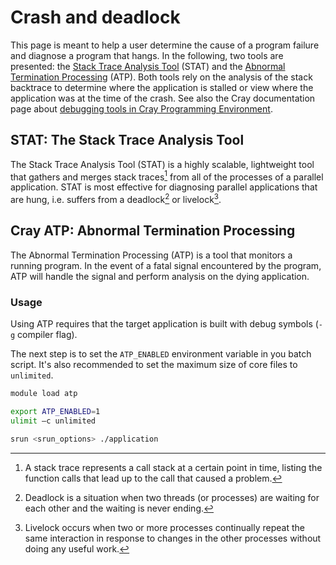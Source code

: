 # Crash and deadlock

[1]: #stat-the-stack-trace-analysis-tool
[2]: #cray-atp-abnormal-termination-processing

This page is meant to help a user determine the cause of a program failure and
diagnose a program that hangs. In the following, two tools are presented: the
[Stack Trace Analysis Tool][1] (STAT) and the [Abnormal Termination
Processing][2] (ATP). Both tools rely on the analysis of the stack backtrace to
determine where the application is stalled or view where the application was at
the time of the crash.
See also the Cray documentation page about [debugging tools in Cray Programming Environment](https://cpe.ext.hpe.com/docs/#debugging-tools).

## STAT: The Stack Trace Analysis Tool

The Stack Trace Analysis Tool (STAT) is a highly scalable, lightweight tool
that gathers and merges stack traces[^1] from all of the processes of a
parallel application. STAT is most effective for diagnosing parallel
applications that are hung, i.e. suffers from a deadlock[^2] or livelock[^3].

## Cray ATP: Abnormal Termination Processing

The Abnormal Termination Processing (ATP) is a tool that monitors a running
program. In the event of a fatal signal encountered by the program, ATP will
handle the signal and perform analysis on the dying application.

### Usage

Using ATP requires that the target application is built with debug symbols
(`-g` compiler flag).

The next step is to set the `ATP_ENABLED` environment variable in you batch
script. It's also recommended to set the maximum size of core files to
`unlimited`.

```bash
module load atp

export ATP_ENABLED=1
ulimit –c unlimited

srun <srun_options> ./application
```

[THIS SECTION NEEDS TO BE WRITTEN]: <> (### Viewing the Results)

[^1]: A stack trace represents a call stack at a certain point in time, listing
      the function calls that lead up to the call that caused a problem.
[^2]: Deadlock is a situation when two threads (or processes) are waiting for
      each other and the waiting is never ending.
[^3]: Livelock occurs when two or more processes continually repeat the same
      interaction in response to changes in the other processes without doing
      any useful work.
